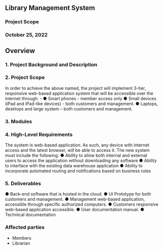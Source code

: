 ## Library Management System
### Project Scope
### October 25, 2022

## Overview
### 1.	Project Background and Description

### 2.	Project Scope
In order to achieve the above named, the project will implement 3-tier, responsive web-based application system that will be accessible over the internet through: -
 ● Smart phones - member access only 
 ● Small devices (iPad and iPad-like devices) - both customers and management.
● Laptops, desktops and large system – both customers and management.
 
### 3.	Modules
### 4.	High-Level Requirements
The system is web-based application. As such, any device with internet access and the latest browser, will be able to access it. 
The new system must include the following:
 ● Ability to allow both internal and external users to access the application without downloading any software 
● Ability to interface with the existing data warehouse application 
● Ability to incorporate automated routing and notifications based on business rules
### 5.	Deliverables 
● Back-end software that is hosted in the cloud. 
● UI Prototype for both customers and management.
 	● Management web-based application, accessible through specific authorized computers.
 	● Customers responsive web-based application accessible. 
● User documentation manual. 
● Technical documentation

### Affected parties 
- Members
- Librarian



